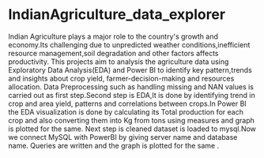 # IndianAgriculture_data_explorer
   Indian Agriculture plays a major role to the country's growth and economy.Its challenging due to unpredicted weather conditions,inefficient resource management,soil degradation and other factors affects productivity. This projects aim to analysis the agriculture data using Exploratory Data Analysis(EDA) and Power BI to identify key pattern,trends and insights about crop yield, farmer-decision-making and resources allocation. Data Preprocessing such as handling missing and NAN values is carried out as first step.Second step is EDA,It is done by identifying trend in crop and area yield, patterns and correlations between crops.In Power BI the EDA visualization is done by calculating its Total production for each crop and also converting them into Kg from tons using measures and graph is plotted for the same. Next step is cleaned dataset is loaded to mysql.Now we connect MySQL with PowerBI by giving server name and database name. Queries are written and the graph is plotted for the same .  
